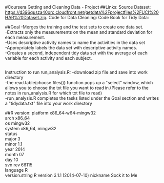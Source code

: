 #Coursera Getting and Cleaning Data - Project 
##Links:
Source Dataset: https://d396qusza40orc.cloudfront.net/getdata%2Fprojectfiles%2FUCI%20HAR%20Dataset.zip.
Code for Data Cleaning:
Code Book for Tidy Data: 

##Goal
-Merges the training and the test sets to create one data set.                                                              
-Extracts only the measurements on the mean and standard deviation for each measurement.                              
-Uses descriptive activity names to name the activities in the data set                                                    
-Appropriately labels the data set with descriptive activity names.                                                  
-Creates a second, independent tidy data set with the average of each variable for each activity and each subject.       

##
Instruction to run run_analysis.R:
-download zip file and save into work directory                                                                           
-the read.table(choose.files()) function pops up a "select" window, which allows you to choose the txt file you want to read in.(Please refer to the notes in run_analysis.R for which txt file to read)                                                
-run_analysis.R completes the tasks listed under the Goal section and writes a "tidydata.txt" file into your work directory  

##R version:
platform       x86_64-w64-mingw32          
arch           x86_64                      
os             mingw32                     
system         x86_64, mingw32             
status                                     
major          3                           
minor          1.1                         
year           2014                        
month          07                          
day            10                          
svn rev        66115                       
language       R                           
version.string R version 3.1.1 (2014-07-10)
nickname       Sock it to Me       
